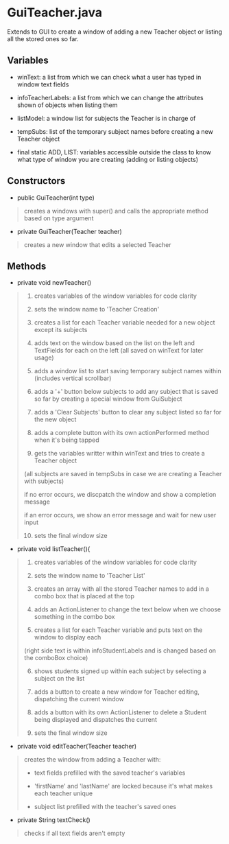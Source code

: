 # **GuiTeacher.java**

Extends to GUI to create a window of adding a new Teacher object
or listing all the stored ones so far.


## **Variables**

* winText: a list from which we can check what a user has typed in window text fields

* infoTeacherLabels: a list from which we can change the attributes shown of objects when listing them

* listModel: a window list for subjects the Teacher is in charge of

* tempSubs: list of the temporary subject names before creating a new Teacher object

* final static ADD, LIST: variables accessible outside the class to know what type of window you are creating 
(adding or listing objects)


## **Constructors**

* public GuiTeacher(int type)

> creates a windows with super() and calls the appropriate method based on type argument

* private GuiTeacher(Teacher teacher)

> creates a new window that edits a selected Teacher 


## **Methods**

* private void newTeacher()

> 1. creates variables of the window variables for code clarity
>
> 2. sets the window name to 'Teacher Creation'
>
> 3. creates a list for each Teacher variable needed for a new object except its subjects
>
> 4. adds text on the window based on the list on the left and TextFields for each on the left (all saved on winText for later usage)
>
> 5. adds a window list to start saving temporary subject names within (includes vertical scrollbar)
>
> 6. adds a '+' button below subjects to add any subject that is saved so far by creating a special window from GuiSubject
>
> 7. adds a 'Clear Subjects' button to clear any subject listed so far for the new object
>
> 8. adds a complete button with its own actionPerformed method when it's being tapped
>
> 9. gets the variables writter within winText and tries to create a Teacher object
>
>  (all subjects are saved in tempSubs in case we are creating a Teacher with subjects)
>
>  if no error occurs, we discpatch the window and show a completion message
>
>  if an error occurs, we show an error message and wait for new user input
>
> 10. sets the final window size 


* private void listTeacher(){

> 1. creates variables of the window variables for code clarity
>
> 2. sets the window name to 'Teacher List'
>
> 3. creates an array with all the stored Teacher names to add in a combo box that is placed at the top
>
> 4. adds an ActionListener to change the text below when we choose something in the combo box
>
> 5. creates a list for each Teacher variable and puts text on the window to display each 
>
>  (right side text is within infoStudentLabels and is changed based on the comboBox choice)
>
> 6. shows students signed up within each subject by selecting a subject on the list
>
> 7. adds a button to create a new window for Teacher editing, dispatching the current window
>
> 8. adds a button with its own ActionListener to delete a Student being displayed and dispatches the current
>
> 9. sets the final window size 


* private void editTeacher(Teacher teacher)

> creates the window from adding a Teacher with:
>
> * text fields prefilled with the saved teacher's variables
>
> * 'firstName' and 'lastName' are locked because it's what makes each teacher unique
>
> * subject list prefilled with the teacher's saved ones 


* private String textCheck()

> checks if all text fields aren't empty
